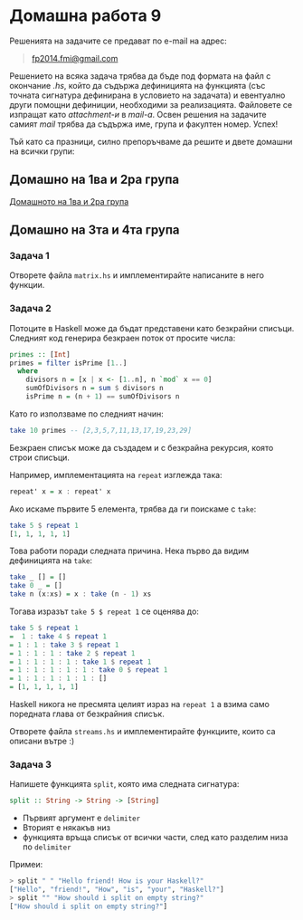 Домашна работа 9
=========

Решенията на задачите се предават по e-mail на адрес:

>fp2014.fmi@gmail.com

Решението на всяка задача трябва да бъде под формата на файл с окончание *.hs*, който да съдържа дефиницията на функцията (със точната сигнатура дефинирана в условието на задачата) и евентуално други помощни дефиниции, необходими за реализацията. Файловете се изпращат като *attachment-и* в *mail-a*. Освен решения на задачите самият *mail* трябва да съдържа име, група и факултен номер. Успех!

Тъй като са празници, силно препоръчваме да решите и двете домашни на всички групи:

## Домашно на 1ва и 2ра група

[Домашното на 1ва и 2ра група](https://github.com/fmi/fp2014/tree/master/lab1-2/homework-9)

## Домашно на 3та и 4та група

### Задача 1

Отворете файла `matrix.hs` и имплементирайте написаните в него функции.

### Задача 2

Потоците в Haskell може да бъдат представени като безкрайни списъци.
Следният код генерира безкраен поток от просите числа:

```Haskell
primes :: [Int]
primes = filter isPrime [1..]
  where
    divisors n = [x | x <- [1..n], n `mod` x == 0]
    sumOfDivisors n = sum $ divisors n
    isPrime n = (n + 1) == sumOfDivisors n
```

Като го използваме по следният начин:

```Haskell
take 10 primes -- [2,3,5,7,11,13,17,19,23,29]
```

Безкраен списък може да създадем и с безкрайна рекурсия, която строи списъци.

Например, имплементацията на `repeat` изглежда така:

```haskell
repeat' x = x : repeat' x
```

Ако искаме първите 5 елемента, трябва да ги поискаме с `take`:

```haskell
take 5 $ repeat 1
[1, 1, 1, 1, 1]
```

Това работи поради следната причина. Нека първо да видим дефиницията на `take`:

```haskell
take _ [] = []
take 0 _ = []
take n (x:xs) = x : take (n - 1) xs
```

Тогава изразът `take 5 $ repeat 1` се оценява до:

```haskell
take 5 $ repeat 1
=  1 : take 4 $ repeat 1
= 1 : 1 : take 3 $ repeat 1
= 1 : 1 : 1 : take 2 $ repeat 1
= 1 : 1 : 1 : 1 : take 1 $ repeat 1
= 1 : 1 : 1 : 1 : 1 : take 0 $ repeat 1
= 1 : 1 : 1 : 1 : 1 : []
= [1, 1, 1, 1, 1]
```

Haskell никога не пресмята целият израз на `repeat 1` а взима само поредната глава от безкрайния списък.

Отворете файла `streams.hs` и имплементирайте функциите, които са описани вътре :)

### Задача 3

Напишете функцията `split`, която има следната сигнатура:

```haskell
split :: String -> String -> [String]
```

* Първият аргумент е `delimiter`
* Вторият е някакъв низ
* функцията връща списък от всички части, след като разделим низа по `delimiter`

Примеи:

```haskell
> split " " "Hello friend! How is your Haskell?"
["Hello", "friend!", "How", "is", "your", "Haskell?"]
> split "" "How should i split on empty string?"
["How should i split on empty string?"]
```
